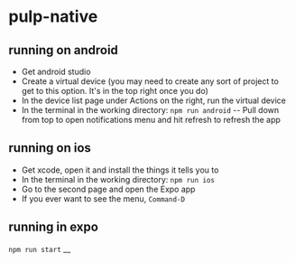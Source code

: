 # pulp-native

## running on android
- Get android studio
- Create a virtual device (you may need to create any sort of project to get to this option. It's in the top right once you do)
- In the device list page under Actions on the right, run the virtual device
- In the terminal in the working directory: `npm run android`
-- Pull down from top to open notifications menu and hit refresh to refresh the app

## running on ios
- Get xcode, open it and install the things it tells you to
- In the terminal in the working directory: `npm run ios`
- Go to the second page and open the Expo app
- If you ever want to see the menu, `Command-D`
 
## running in expo
`npm run start`
__